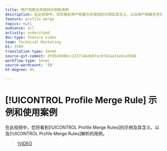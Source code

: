 ```yaml
---
title: 用户档案合并规则示例和用例
description: 在此视频中，您将看到用户档案合并规则的示例及其含义，以及用户档案合并规则解决的用例。
feature: profile merge
topics: null
audience: all
activity: understand
doc-type: feature video
team: Technical Marketing
kt: 3709
translation-type: tm+mt
source-git-commit: dfd549508cc223714bdb07ac6fd2aa31e6ca5586
workflow-type: tm+mt
source-wordcount: '59'
ht-degree: 0%

---
```



# [!UICONTROL Profile Merge Rule] 示例和使用案例

在此视频中，您将看到[!UICONTROL Profile Merge Rules]的示例及其含义，以及[!UICONTROL Profile Merge Rules]解析的用例。

>[!VIDEO](https://video.tv.adobe.com/v/28975/?quality=12)
